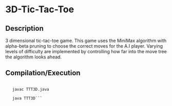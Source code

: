 # 3D-Tic-Tac-Toe

Description
-----------
3 dimensional tic-tac-toe game. This game uses the MiniMax algorithm with alpha-beta pruning to choose the correct moves for the A.I player. Varying levels of difficulty are implemented by controlling how far into the move tree the algorithm looks ahead.

Compilation/Execution
------------
```cd /whatever/folder/3D-Tic-Tac-Toe/src

   javac TTT3D.java

   java TTT3D```
